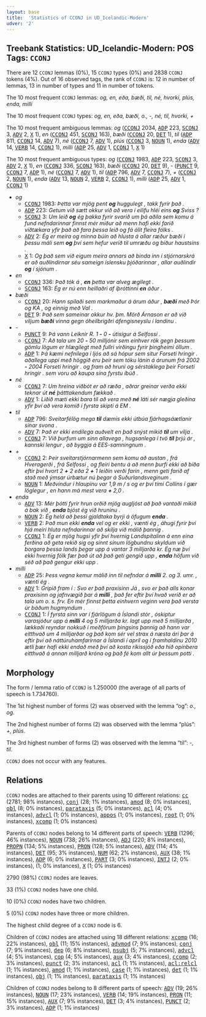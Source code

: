 ```yaml
---
layout: base
title:  'Statistics of CCONJ in UD_Icelandic-Modern'
udver: '2'
---
```


## Treebank Statistics: UD_Icelandic-Modern: POS Tags: `CCONJ`

There are 12 `CCONJ` lemmas (0%), 15 `CCONJ` types (0%) and 2838 `CCONJ` tokens (4%).
Out of 16 observed tags, the rank of `CCONJ` is: 12 in number of lemmas, 13 in number of types and 11 in number of tokens.

The 10 most frequent `CCONJ` lemmas: <em>og, en, eða, bæði, til, né, hvorki, plús, enda, milli</em>

The 10 most frequent `CCONJ` types:  <em>og, en, eða, bæði, o., -, né, til, hvorki, +</em>

The 10 most frequent ambiguous lemmas: <em>og</em> (<tt><a href="is_modern-pos-CCONJ.html">CCONJ</a></tt> 2034, <tt><a href="is_modern-pos-ADP.html">ADP</a></tt> 223, <tt><a href="is_modern-pos-SCONJ.html">SCONJ</a></tt> 3, <tt><a href="is_modern-pos-ADV.html">ADV</a></tt> 2, <tt><a href="is_modern-pos-X.html">X</a></tt> 1), <em>en</em> (<tt><a href="is_modern-pos-CCONJ.html">CCONJ</a></tt> 451, <tt><a href="is_modern-pos-SCONJ.html">SCONJ</a></tt> 163), <em>bæði</em> (<tt><a href="is_modern-pos-CCONJ.html">CCONJ</a></tt> 20, <tt><a href="is_modern-pos-DET.html">DET</a></tt> 1), <em>til</em> (<tt><a href="is_modern-pos-ADP.html">ADP</a></tt> 811, <tt><a href="is_modern-pos-CCONJ.html">CCONJ</a></tt> 14, <tt><a href="is_modern-pos-ADV.html">ADV</a></tt> 7), <em>né</em> (<tt><a href="is_modern-pos-CCONJ.html">CCONJ</a></tt> 7, <tt><a href="is_modern-pos-ADV.html">ADV</a></tt> 1), <em>plús</em> (<tt><a href="is_modern-pos-CCONJ.html">CCONJ</a></tt> 3, <tt><a href="is_modern-pos-NOUN.html">NOUN</a></tt> 1), <em>enda</em> (<tt><a href="is_modern-pos-ADV.html">ADV</a></tt> 14, <tt><a href="is_modern-pos-VERB.html">VERB</a></tt> 14, <tt><a href="is_modern-pos-CCONJ.html">CCONJ</a></tt> 1), <em>milli</em> (<tt><a href="is_modern-pos-ADP.html">ADP</a></tt> 25, <tt><a href="is_modern-pos-ADV.html">ADV</a></tt> 1, <tt><a href="is_modern-pos-CCONJ.html">CCONJ</a></tt> 1, <tt><a href="is_modern-pos-X.html">X</a></tt> 1)

The 10 most frequent ambiguous types:  <em>og</em> (<tt><a href="is_modern-pos-CCONJ.html">CCONJ</a></tt> 1983, <tt><a href="is_modern-pos-ADP.html">ADP</a></tt> 223, <tt><a href="is_modern-pos-SCONJ.html">SCONJ</a></tt> 3, <tt><a href="is_modern-pos-ADV.html">ADV</a></tt> 2, <tt><a href="is_modern-pos-X.html">X</a></tt> 1), <em>en</em> (<tt><a href="is_modern-pos-CCONJ.html">CCONJ</a></tt> 336, <tt><a href="is_modern-pos-SCONJ.html">SCONJ</a></tt> 163), <em>bæði</em> (<tt><a href="is_modern-pos-CCONJ.html">CCONJ</a></tt> 20, <tt><a href="is_modern-pos-DET.html">DET</a></tt> 9), <em>-</em> (<tt><a href="is_modern-pos-PUNCT.html">PUNCT</a></tt> 9, <tt><a href="is_modern-pos-CCONJ.html">CCONJ</a></tt> 7, <tt><a href="is_modern-pos-ADP.html">ADP</a></tt> 1), <em>né</em> (<tt><a href="is_modern-pos-CCONJ.html">CCONJ</a></tt> 7, <tt><a href="is_modern-pos-ADV.html">ADV</a></tt> 1), <em>til</em> (<tt><a href="is_modern-pos-ADP.html">ADP</a></tt> 796, <tt><a href="is_modern-pos-ADV.html">ADV</a></tt> 7, <tt><a href="is_modern-pos-CCONJ.html">CCONJ</a></tt> 7), <em>+</em> (<tt><a href="is_modern-pos-CCONJ.html">CCONJ</a></tt> 2, <tt><a href="is_modern-pos-NOUN.html">NOUN</a></tt> 1), <em>enda</em> (<tt><a href="is_modern-pos-ADV.html">ADV</a></tt> 13, <tt><a href="is_modern-pos-NOUN.html">NOUN</a></tt> 2, <tt><a href="is_modern-pos-VERB.html">VERB</a></tt> 2, <tt><a href="is_modern-pos-CCONJ.html">CCONJ</a></tt> 1), <em>milli</em> (<tt><a href="is_modern-pos-ADP.html">ADP</a></tt> 25, <tt><a href="is_modern-pos-ADV.html">ADV</a></tt> 1, <tt><a href="is_modern-pos-CCONJ.html">CCONJ</a></tt> 1)


* <em>og</em>
  * <tt><a href="is_modern-pos-CCONJ.html">CCONJ</a></tt> 1983: <em>Þetta var mjög pent <b>og</b> huggulegt , takk fyrir það .</em>
  * <tt><a href="is_modern-pos-ADP.html">ADP</a></tt> 223: <em>Getum við sætt okkur við að vera í eilífu hléi eins <b>og</b> Sviss ?</em>
  * <tt><a href="is_modern-pos-SCONJ.html">SCONJ</a></tt> 3: <em>Um leið <b>og</b> ég þakka fyrir svarið um þá aðila sem komu á fund nefndarinnar finnst mér miður að menn hafi ekki farið víðtækara yfir það að fara þessa leið og fá álit fleira fólks .</em>
  * <tt><a href="is_modern-pos-ADV.html">ADV</a></tt> 2: <em>Ég er meira og minna búin að hlusta á allar ræður bæði í þessu máli sem <b>og</b> því sem hefur verið til umræðu og bíður haustsins .</em>
  * <tt><a href="is_modern-pos-X.html">X</a></tt> 1: <em>Og það sem við eigum meira annars að binda inn í stjórnarskrá er að auðlindirnar séu sameign íslensku þjóðarinnar , allar auðlindir <b>og</b> í sjónum .</em>
* <em>en</em>
  * <tt><a href="is_modern-pos-CCONJ.html">CCONJ</a></tt> 336: <em>Það tók á , <b>en</b> þetta var alveg ægilegt .</em>
  * <tt><a href="is_modern-pos-SCONJ.html">SCONJ</a></tt> 163: <em>Ég er nú enn heillaðri af íþróttinni <b>en</b> áður .</em>
* <em>bæði</em>
  * <tt><a href="is_modern-pos-CCONJ.html">CCONJ</a></tt> 20: <em>Hann spilaði sem markmaður á árum áður , <b>bæði</b> með Þór og KA , og einnig með Val .</em>
  * <tt><a href="is_modern-pos-DET.html">DET</a></tt> 9: <em>Það sem sameinar okkur hv. þm. Mörð Árnason er að við viljum <b>bæði</b> vinna gegn óheilbrigðri áfengisneyslu í landinu .</em>
* <em>-</em>
  * <tt><a href="is_modern-pos-PUNCT.html">PUNCT</a></tt> 9: <em>Þá vann Leiknir R. 1 <b>-</b> 0 <b>-</b> útisigur á Selfossi .</em>
  * <tt><a href="is_modern-pos-CCONJ.html">CCONJ</a></tt> 7: <em>Að tala um 20 <b>-</b> 50 milljónir sem einhver rök gegn þessum gömlu lögum er hlægilegt með fullri virðingu fyrir þingheimi öllum .</em>
  * <tt><a href="is_modern-pos-ADP.html">ADP</a></tt> 1: <em>Þá kæmi nefnilega í ljós að sá hópur sem situr Forseti hringir . aðallega uppi með höggið eru þeir sem tóku lánin á árunum frá 2002 <b>-</b> 2004 Forseti hringir . og fram að hruni og sérstaklega þeir Forseti hringir . sem voru að kaupa sína fyrstu íbúð .</em>
* <em>né</em>
  * <tt><a href="is_modern-pos-CCONJ.html">CCONJ</a></tt> 7: <em>Um hreina viðbót er að ræða , aðrar greinar verða ekki teknar út <b>né</b> þátttakendum fækkað .</em>
  * <tt><a href="is_modern-pos-ADV.html">ADV</a></tt> 1: <em>Liðið mæti ekki bara til að vera með <b>né</b> láti sér nægja gleðina yfir því að vera komið í fyrsta skipti á EM .</em>
* <em>til</em>
  * <tt><a href="is_modern-pos-ADP.html">ADP</a></tt> 796: <em>Sveitarfélög mega <b>til</b> dæmis ekki útbúa fjárhagsáætlanir sínar svona .</em>
  * <tt><a href="is_modern-pos-ADV.html">ADV</a></tt> 7: <em>Það er ekki endilega auðvelt en það snýst mikið <b>til</b> um vilja .</em>
  * <tt><a href="is_modern-pos-CCONJ.html">CCONJ</a></tt> 7: <em>Við þurfum um sinn allavega , hugsanlega í tvö <b>til</b> þrjú ár , kannski lengur , að byggja á EES-samningnum .</em>
* <em>+</em>
  * <tt><a href="is_modern-pos-CCONJ.html">CCONJ</a></tt> 2: <em>Þeir sveitarstjórnarmenn sem komu að austan , frá Hveragerði , frá Selfossi , og fleiri bentu á að menn þurfi ekki að bíða eftir því hvort 2 <b>+</b> 2 eða 2 <b>+</b> 1 leiðin verði farin , menn geti farið af stað með ýmsar úrbætur nú þegar á Suðurlandsveginum .</em>
  * <tt><a href="is_modern-pos-NOUN.html">NOUN</a></tt> 1: <em>Meðvindur í hlaupinu var 1,9 m / s og er því tími Collins í gær löglegur , en hann má mest vera <b>+</b> 2,0 .</em>
* <em>enda</em>
  * <tt><a href="is_modern-pos-ADV.html">ADV</a></tt> 13: <em>Mér þótti fyrir hrun orðið mjög augljóst að það vantaði mikið á bak við , <b>enda</b> bjóst ég við hruninu .</em>
  * <tt><a href="is_modern-pos-NOUN.html">NOUN</a></tt> 2: <em>Ég held að þessi gjaldtaka byrji á öfugum <b>enda</b> .</em>
  * <tt><a href="is_modern-pos-VERB.html">VERB</a></tt> 2: <em>Það mun ekki <b>enda</b> vel og er ekki , vænti ég , áhugi fyrir því hjá meiri hluta nefndarinnar að skilja við málið þannig .</em>
  * <tt><a href="is_modern-pos-CCONJ.html">CCONJ</a></tt> 1: <em>Ég er mjög hugsi yfir því hvernig Landspítalinn á enn eina ferðina að geta rekið sig og sinnt sínum lögbundnu skyldum við borgara þessa lands þegar upp á vantar 3 milljarða kr. Ég næ því ekki hvernig fólk fær það út að það geti gengið upp , <b>enda</b> höfum við séð að það gengur ekki upp .</em>
* <em>milli</em>
  * <tt><a href="is_modern-pos-ADP.html">ADP</a></tt> 25: <em>Þess vegna kemur málið inn til nefndar á <b>milli</b> 2. og 3. umr. , vænti ég .</em>
  * <tt><a href="is_modern-pos-ADV.html">ADV</a></tt> 1: <em>Gripið fram í : Svo er það praxísinn Já , svo er það alls konar praxísinn og jafnvægið þar á <b>milli</b> , það fer eftir því hvað verið er að tala um o. s. frv. En mér finnst þetta einhvern veginn vera það versta úr báðum hugmyndum .</em>
  * <tt><a href="is_modern-pos-CCONJ.html">CCONJ</a></tt> 1: <em>Í fyrsta sinn var í fjárlögum á Íslandi stór , óskiptur varasjóður upp á <b>milli</b> 4 og 5 milljarða kr. lagt upp með 5 milljarða , lækkaði reyndar nokkuð í meðförum þingsins þannig að hann var eitthvað um 4 milljarðar og það kom sér vel strax á næsta ári þar á eftir því að náttúruhamfarirnar á Íslandi í apríl og í framhaldinu 2010 ætli þær hafi ekki endað með því að kosta ríkissjóð eða hið opinbera eitthvað á annan milljarð króna og það fé kom allt úr þessum potti .</em>

## Morphology

The form / lemma ratio of `CCONJ` is 1.250000 (the average of all parts of speech is 1.734760).

The 1st highest number of forms (2) was observed with the lemma “og”: <em>o., og</em>.

The 2nd highest number of forms (2) was observed with the lemma “plús”: <em>+, plús</em>.

The 3rd highest number of forms (2) was observed with the lemma “til”: <em>-, til</em>.

`CCONJ` does not occur with any features.


## Relations

`CCONJ` nodes are attached to their parents using 10 different relations: <tt><a href="is_modern-dep-cc.html">cc</a></tt> (2781; 98% instances), <tt><a href="is_modern-dep-conj.html">conj</a></tt> (28; 1% instances), <tt><a href="is_modern-dep-amod.html">amod</a></tt> (8; 0% instances), <tt><a href="is_modern-dep-obl.html">obl</a></tt> (8; 0% instances), <tt><a href="is_modern-dep-parataxis.html">parataxis</a></tt> (5; 0% instances), <tt><a href="is_modern-dep-acl.html">acl</a></tt> (4; 0% instances), <tt><a href="is_modern-dep-advcl.html">advcl</a></tt> (1; 0% instances), <tt><a href="is_modern-dep-appos.html">appos</a></tt> (1; 0% instances), <tt><a href="is_modern-dep-root.html">root</a></tt> (1; 0% instances), <tt><a href="is_modern-dep-xcomp.html">xcomp</a></tt> (1; 0% instances)

Parents of `CCONJ` nodes belong to 14 different parts of speech: <tt><a href="is_modern-pos-VERB.html">VERB</a></tt> (1296; 46% instances), <tt><a href="is_modern-pos-NOUN.html">NOUN</a></tt> (738; 26% instances), <tt><a href="is_modern-pos-ADJ.html">ADJ</a></tt> (220; 8% instances), <tt><a href="is_modern-pos-PROPN.html">PROPN</a></tt> (134; 5% instances), <tt><a href="is_modern-pos-PRON.html">PRON</a></tt> (128; 5% instances), <tt><a href="is_modern-pos-ADV.html">ADV</a></tt> (114; 4% instances), <tt><a href="is_modern-pos-DET.html">DET</a></tt> (95; 3% instances), <tt><a href="is_modern-pos-NUM.html">NUM</a></tt> (62; 2% instances), <tt><a href="is_modern-pos-AUX.html">AUX</a></tt> (38; 1% instances), <tt><a href="is_modern-pos-ADP.html">ADP</a></tt> (6; 0% instances), <tt><a href="is_modern-pos-PART.html">PART</a></tt> (3; 0% instances), <tt><a href="is_modern-pos-INTJ.html">INTJ</a></tt> (2; 0% instances),  (1; 0% instances), <tt><a href="is_modern-pos-X.html">X</a></tt> (1; 0% instances)

2790 (98%) `CCONJ` nodes are leaves.

33 (1%) `CCONJ` nodes have one child.

10 (0%) `CCONJ` nodes have two children.

5 (0%) `CCONJ` nodes have three or more children.

The highest child degree of a `CCONJ` node is 6.

Children of `CCONJ` nodes are attached using 18 different relations: <tt><a href="is_modern-dep-xcomp.html">xcomp</a></tt> (16; 22% instances), <tt><a href="is_modern-dep-obl.html">obl</a></tt> (11; 15% instances), <tt><a href="is_modern-dep-advmod.html">advmod</a></tt> (7; 9% instances), <tt><a href="is_modern-dep-conj.html">conj</a></tt> (7; 9% instances), <tt><a href="is_modern-dep-dep.html">dep</a></tt> (6; 8% instances), <tt><a href="is_modern-dep-nsubj.html">nsubj</a></tt> (5; 7% instances), <tt><a href="is_modern-dep-advcl.html">advcl</a></tt> (4; 5% instances), <tt><a href="is_modern-dep-cop.html">cop</a></tt> (4; 5% instances), <tt><a href="is_modern-dep-aux.html">aux</a></tt> (3; 4% instances), <tt><a href="is_modern-dep-ccomp.html">ccomp</a></tt> (2; 3% instances), <tt><a href="is_modern-dep-punct.html">punct</a></tt> (2; 3% instances), <tt><a href="is_modern-dep-acl.html">acl</a></tt> (1; 1% instances), <tt><a href="is_modern-dep-acl-relcl.html">acl:relcl</a></tt> (1; 1% instances), <tt><a href="is_modern-dep-amod.html">amod</a></tt> (1; 1% instances), <tt><a href="is_modern-dep-case.html">case</a></tt> (1; 1% instances), <tt><a href="is_modern-dep-det.html">det</a></tt> (1; 1% instances), <tt><a href="is_modern-dep-obj.html">obj</a></tt> (1; 1% instances), <tt><a href="is_modern-dep-parataxis.html">parataxis</a></tt> (1; 1% instances)

Children of `CCONJ` nodes belong to 8 different parts of speech: <tt><a href="is_modern-pos-ADV.html">ADV</a></tt> (19; 26% instances), <tt><a href="is_modern-pos-NOUN.html">NOUN</a></tt> (17; 23% instances), <tt><a href="is_modern-pos-VERB.html">VERB</a></tt> (14; 19% instances), <tt><a href="is_modern-pos-PRON.html">PRON</a></tt> (11; 15% instances), <tt><a href="is_modern-pos-AUX.html">AUX</a></tt> (7; 9% instances), <tt><a href="is_modern-pos-DET.html">DET</a></tt> (3; 4% instances), <tt><a href="is_modern-pos-PUNCT.html">PUNCT</a></tt> (2; 3% instances), <tt><a href="is_modern-pos-ADP.html">ADP</a></tt> (1; 1% instances)


